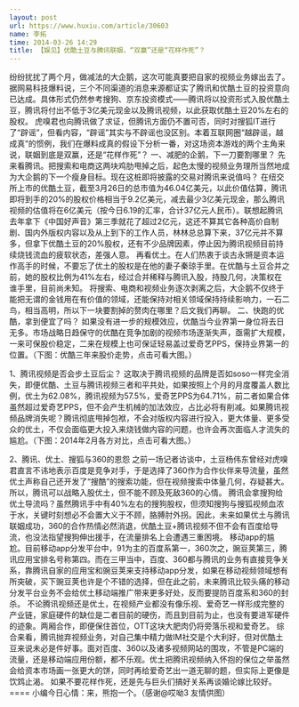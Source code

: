 ```yaml
---
layout: post
url: https://www.huxiu.com/article/30603
name: 李拓
time: 2014-03-26 14:29
title: 【娱见】优酷土豆与腾讯联姻，“双赢”还是“花样作死”？
---
```

纷纷扰扰了两个月，做减法的大企鹅，这次可能真要把自家的视频业务嫁出去了。 据网易科技爆料说，三个不同渠道的消息来源都证实了腾讯和优酷土豆的投资意向已达成。具体形式仍然参考搜狗、京东投资模式——腾讯将以投资形式入股优酷土豆，腾讯将付出不低于3亿美元现金以及腾讯视频，以此获取优酷土豆20%左右的股权。 虎嗅君也向腾讯做了求证，但腾讯方面仍不置可否，同时对搜狐IT进行了“辟谣”，但看内容，“辟谣”其实与不辟谣也没区别。本着互联网圈“越辟谣，越成真”的惯例，我们在爆料成真的假设下分析一番，对这场资本游戏的两个主角来说，联姻到底是双赢，还是“花样作死”？ 一、减肥的企鹅，下一刀要割哪里？ 先来看腾讯。把搜索和电商这两块鸡肋甩掉之后，起色太慢的视频业务理所当然地成为大企鹅的下一个瘦身目标。现在这桩即将披露的交易对腾讯来说值吗？ 在纽交所上市的优酷土豆，截至3月26日的总市值为46.04亿美元，以此价值估算，腾讯即将到手的20%的股权价格相当于9.2亿美元，减去最少3亿美元现金，那么腾讯视频的估值将在6亿美元（按今日6.19的汇率，合计37亿元人民币）。联想起腾讯去年拿下《中国好声音》第三季就花了超过2亿元，这还不算其它各种高价自制剧、国内外版权内容以及从上到下的工作人员，林林总总算下来，37亿元并不算多，但拿下优酷土豆的20%股权，还有不少品牌因素，停止因为腾讯视频目前持续烧钱流血的疲软状态，差强人意。 再看优土。在人们热衷于谈古永锵是资本运作高手的时候，不要忘了优土的股权是在他的妻子秦琼手里。在优酷与土豆合并之前，她的股权比例为41%左右，经过合并稀释与腾讯入股，持股几何，决策权在谁手里，目前尚未知。 将搜索、电商和视频业务逐次剥离之后，大企鹅不仅终于能把无谓的金钱用在有价值的领域，还能保持对相关领域保持持续影响力，一石二鸟，相当高明，所以下一块要割掉的赘肉在哪里？后文我们再聊。 二、快跑的优酷，拿到便宜了吗？ 如果没有进一步的规模效应，优酷当今业界第一身位将去日无多。市场战略日趋保守的优酷在竞争加剧的视频市场逐渐失声，亟需扩大规模，一来可保股价稳定，二来在规模上也可保证轻易盖过爱奇艺PPS，保持业界第一的位置。（下图：优酷三年来股价走势，点击可看大图。）

1、腾讯视频是否会步土豆后尘？ 这取决于腾讯视频的品牌是否如soso一样完全消失，即便优酷、土豆与腾讯视频三者和平共处，如果按照上个月的月度覆盖人数比例，优土为62.08%，腾讯视频为57.5%，爱奇艺PPS为64.71%，前二者如果合体虽然超过爱奇艺PPS，但不会产生机械的加法效应，占比必将有削减。如果腾讯视频品牌消失呢？腾讯彻底甩掉包袱，不会对版权内容进行投入，更大体量、更多受众的优土，不仅会面临更大投入来烧钱做内容的问题，也许会再次面临人才流失的尴尬。（下图：2014年2月各方对比，点击可看大图。）

2、腾讯、优土、搜狐与360的恩怨 之前一场记者访谈中，土豆杨伟东曾经对虎嗅君直言不讳地表示百度是竞争对手，于是选择了360作为合作伙伴来导流量，虽然优土声称自己还开发了“搜酷”的搜索功能，但在视频搜索中体量几何，存疑甚大。所以，腾讯可以战略入股优土，但不能不顾及死敌360的心情。 腾讯会拿搜狗给优土导流吗？虽然腾讯手中有40%左右的搜狗股权，但须知搜狗与搜狐视频血浓于水，关键时刻想必不会置大义于不顾，胳膊肘外拐。因此，未来如果优土与腾讯联姻成功，360的合作热情必然消退，优酷土豆+腾讯视频不但不会有百度给导流，也没法指望搜狗伸出援手，在流量排名上会遭遇三重困境。 移动app的尴尬。目前移动app分发平台中，91为主的百度系第一，360次之，豌豆荚第三，腾讯应用宝排名号称第四。而在三甲当中，百度、360都与腾讯的业务有直接竞争关系，靠腾讯自家的应用宝和豌豆荚来支持移动app分发，如果在移动视频领域想有所突破，买下豌豆荚也许是个不错的选择，但在此之前，未来腾讯比较头痛的移动分发平台业务不会给优土移动端推广带来更多好处，反而要提防百度系和360的封杀。 不论腾讯视频还是优土，在视频产业都没有像乐视、爱奇艺一样形成完整的产业链，家庭硬件的缺位是二者目前的硬伤，而且到目前为止，也没有要进军硬件的迹象。两厢合作，即便保住首位，OTT这块大肥肉仍将旁落乐视和爱奇艺。 综合来看，腾讯抛弃视频业务，对自己集中精力做IM社交是个大利好，但对优酷土豆来说未必是件好事。面对百度、360以及诸多视频网站的围攻，不管是PC端的流量，还是移动端应用份额，都不乐观。优土把腾讯视频纳入怀抱的保位之举虽然会给资本市场画一张更大的饼，同时再给爱奇艺出一道无聊的题，但实际上更像是饮鸩止渴。 如果不要花样作死，还是先与巨头们搞好关系再谈婚论嫁比较好。 ==== 小编今日心情：来，熊抱一个。（感谢@哎呦3 友情供图）

